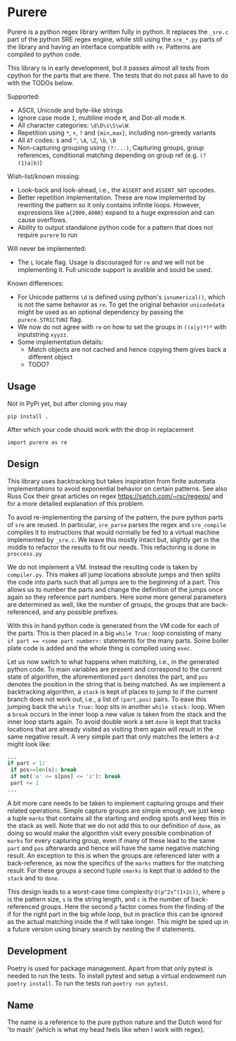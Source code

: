 Purere
======

Purere is a python regex library written fully in python.
It replaces the `_sre.c` part of the python SRE regex engine, while still using the `sre_*.py` parts of the library and having an interface compatible with `re`. Patterns are compiled to python code.

This library is in early development, but it passes almost all tests from cpython for the parts that are there.
The tests that do not pass all have to do with the TODOs below.

Supported:
- ASCII, Unicode and byte-like strings
- Ignore case mode `I`, multiline mode `M`, and Dot-all mode `M`.
- All character categories: `\d\D\s\S\w\W`. 
- Repetition using `*`, `+`, `?` and `{min,max}`, including non-greedy variants
- All `AT` codes: `$` and `^`, `\A`, `\Z`, `\b`, `\B`
- Non-capturing grouping using `(?:...)`, Capturing groups, group references, conditional matching depending on group ref (e.g. `(?(1)a|b)`) 

Wish-list/known missing:
- Look-back and look-ahead, i.e., the `ASSERT` and `ASSERT_NOT` opcodes.
- Better repetition implementation. These are now implemented by rewriting the pattern so it only contains infinite loops. However, expressions like `a{2000,4000}` expand to a huge expression and can cause overflows. 
- Ability to output standalone python code for a pattern that does not require `purere` to run

Will never be implemented:
- The `L` locale flag. Usage is discouraged for `re` and we will not be implementing it. Full unicode support is avalible and sould be used.

Known differences:
- For Unicode patterns `\d` is defined using python's `isnumerical()`, which is not the same behavior as `re`. To get the original behavior `unicodedata` might be used as an optional dependency by passing the `purere.STRICTUNI` flag.
- We now do not agree with `re` on how to set the groups in `((x|y)*)*` with inputstring `xyyzz`. 
- Some implementation details:
  - Match objects are not cached and hence copying them gives back a different object
  -  TODO?


Usage
-----

Not in PyPi yet, but after cloning you may
```
pip install .
```

After which your code should work with the drop in replacement
```
import purere as re
```

Design
------

This library uses backtracking but takes inspiration from finite automata implementations to avoid exponential behavior on certain patterns.
See also Russ Cox their great articles on regex https://swtch.com/~rsc/regexp/ and for a more detailed explanation of this problem.

To avoid re-implementing the parsing of the pattern, the pure python parts of `sre` are reused. In particular, `sre_parse` parses the regex and `sre_compile` compiles it to instructions that would normally be fed to a virtual machine implemented by `_sre.c`. We leave this mostly intact but, slightly get in the middle to refactor the results to fit our needs. This refactoring is done in `proccess.py` 

We do not implement a VM. Instead the resulting code is taken by `compiler.py`. This makes all jump locations absolute jumps and then splits the code into parts such that all jumps are to the beginning of a part. This allows us to number the parts and change the definition of the jumps once again so they reference part numbers. Here some more general parameters are determined as well, like the number of groups, the groups that are back-referenced, and any possible prefixes.

With this in hand python code is generated from the VM code for each of the parts. This is then placed in a big `while True:` loop consisting of many `if part == <some part number>:` statements for the many parts. Some boiler plate code is added and the whole thing is compiled using `exec`. 

Let us now switch to what happens when matching, i.e., in the generated python code. To main variables are present and correspond to the current state of algorithm, the aforementioned `part` denotes the part, and `pos` denotes the position in the string that is being matched.
As we implement a backtracking algorithm, a `stack` is kept of places to jump to if the current branch does not work out, i.e., a list of `(part,pos)` pairs. To ease this jumping back the `while True:` loop sits in another `while stack:` loop. When a `break` occurs in the inner loop a new value is taken from the stack and the inner loop starts again. To avoid double work a set `done` is kept that tracks locations that are already visited as visiting them again will result in the same negative result. A very simple part that only matches the letters a-z might look like:
```python
...
if part = 1:
 if pos>=len(s): break
 if not('a' <= s[pos] <= 'z'): break
 part += 1
...
```

A bit more care needs to be taken to implement capturing groups and their related operations. Simple capture groups are simple enough, we just keep a tuple `marks` that contains all the starting and ending spots and keep this in the stack as well. Note that we do not add this to our definition of `done`, as doing so would make the algorithm visit every possible combination of `marks` for every capturing group, even if many of these lead to the same `part` and `pos` afterwards and hence will have the same negative matching result. An exception to this is when the groups are referenced later with a back-reference, as now the specifics of the `marks` matters for the matching result. For these groups a second tuple `smarks` is kept that is added to the `stack` and to `done`. 

This design leads to a worst-case time complexity `O(p^2s^(1+2c))`, where `p` is the pattern size, `s` is the string length, and `c` is the number of back-referenced groups. Here the second `p` factor comes from the finding of the if for the right part in the big while loop, but in practice this can be ignored as the actual matching inside the if will take longer. This might be sped up in a future version using binary search by nesting the if statements. 


Development
-----------

Poetry is used for package management. Apart from that only pytest is needed to run the tests. 
To install pytest and setup a virtual endowment run `poetry install`.
To run the tests run `poetry run pytest`.

Name
----
The name is a reference to the pure python nature and the Dutch word for 'to mash' (which is what my head feels like when I work with regex).


